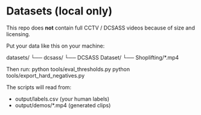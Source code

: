 # Datasets (local only)

This repo does **not** contain full CCTV / DCSASS videos because of size and licensing.

Put your data like this on your machine:

datasets/
└── dcsass/
    └── DCSASS Dataset/
        └── Shoplifting/*.mp4

Then run:
  python tools/eval_thresholds.py
  python tools/export_hard_negatives.py

The scripts will read from:
- output/labels.csv          (your human labels)
- output/demos/*.mp4         (generated clips)
